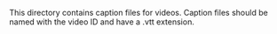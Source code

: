 This directory contains caption files for videos. Caption files should be named with the video ID and have a .vtt extension.